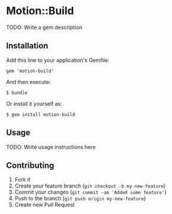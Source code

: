 # Motion::Build

TODO: Write a gem description

## Installation

Add this line to your application's Gemfile:

    gem 'motion-build'

And then execute:

    $ bundle

Or install it yourself as:

    $ gem install motion-build

## Usage

TODO: Write usage instructions here

## Contributing

1. Fork it
2. Create your feature branch (`git checkout -b my-new-feature`)
3. Commit your changes (`git commit -am 'Added some feature'`)
4. Push to the branch (`git push origin my-new-feature`)
5. Create new Pull Request
